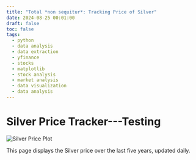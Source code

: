 ```yaml
---
title: "Total *non sequitur*: Tracking Price of Silver"
date: 2024-08-25 00:01:00
draft: false
toc: false
tags:
  - python
  - data analysis
  - data extraction
  - yfinance
  - stocks
  - matplotlib
  - stock analysis
  - market analysis
  - data visualization
  - data analysis
---
```


# Silver Price Tracker---Testing

![Silver Price Plot](/static/imgforblogposts/post35/silver_price_plot.png)

This page displays the Silver price over the last five years, updated daily.
